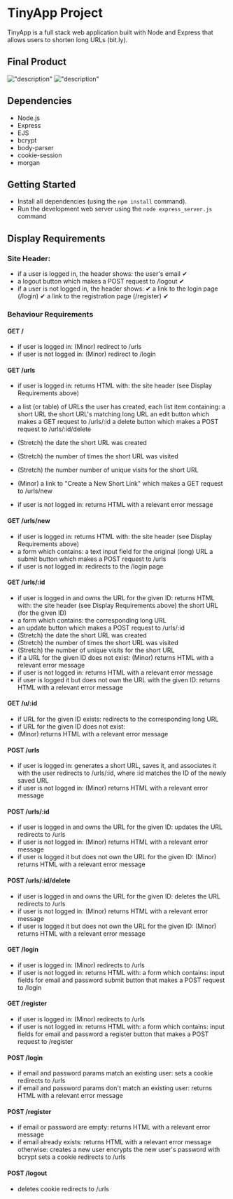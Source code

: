 # TinyApp Project

TinyApp is a full stack web application built with Node and Express that allows users to shorten long URLs (bit.ly).

## Final Product
!["description"](#)
!["description"](#)

## Dependencies

- Node.js
- Express
- EJS
- bcrypt
- body-parser
- cookie-session
- morgan

## Getting Started

- Install all dependencies (using the `npm install` command).
- Run the development web server using the `node express_server.js` command

## Display Requirements

### Site Header:

- if a user is logged in, the header shows:
  the user's email ✔
- a logout button which makes a POST request to /logout ✔
- if a user is not logged in, the header shows: ✔
  a link to the login page (/login) ✔
  a link to the registration page (/register) ✔

### Behaviour Requirements
#### GET /

- if user is logged in:
  (Minor) redirect to /urls
- if user is not logged in:
  (Minor) redirect to /login

#### GET /urls
- if user is logged in:
  returns HTML with:
  the site header (see Display Requirements above)
- a list (or table) of URLs the user has created, each list item containing:
  a short URL
  the short URL's matching long URL
  an edit button which makes a GET request to /urls/:id
  a delete button which makes a POST request to /urls/:id/delete

- (Stretch) the date the short URL was created
- (Stretch) the number of times the short URL was visited
- (Stretch) the number number of unique visits for the short URL
- (Minor) a link to "Create a New Short Link" which makes a GET request to /urls/new
- if user is not logged in:
  returns HTML with a relevant error message

#### GET /urls/new
- if user is logged in:
  returns HTML with:
  the site header (see Display Requirements above)
- a form which contains:
  a text input field for the original (long) URL
  a submit button which makes a POST request to /urls
- if user is not logged in:
  redirects to the /login page

#### GET /urls/:id
- if user is logged in and owns the URL for the given ID:
  returns HTML with:
  the site header (see Display Requirements above)
  the short URL (for the given ID)
- a form which contains:
  the corresponding long URL
- an update button which makes a POST request to /urls/:id
- (Stretch) the date the short URL was created
- (Stretch) the number of times the short URL was visited
- (Stretch) the number of unique visits for the short URL
- if a URL for the given ID does not exist:
  (Minor) returns HTML with a relevant error message
- if user is not logged in:
  returns HTML with a relevant error message
- if user is logged it but does not own the URL with the given ID:
  returns HTML with a relevant error message

#### GET /u/:id

- if URL for the given ID exists:
  redirects to the corresponding long URL
- if URL for the given ID does not exist:
- (Minor) returns HTML with a relevant error message

#### POST /urls

- if user is logged in:
  generates a short URL, saves it, and associates it with the user
  redirects to /urls/:id, where :id matches the ID of the newly saved URL
- if user is not logged in:
  (Minor) returns HTML with a relevant error message

#### POST /urls/:id

- if user is logged in and owns the URL for the given ID:
  updates the URL
  redirects to /urls
- if user is not logged in:
  (Minor) returns HTML with a relevant error message
- if user is logged it but does not own the URL for the given ID:
  (Minor) returns HTML with a relevant error message

#### POST /urls/:id/delete
- if user is logged in and owns the URL for the given ID:
  deletes the URL
  redirects to /urls
- if user is not logged in:
  (Minor) returns HTML with a relevant error message
- if user is logged it but does not own the URL for the given ID:
  (Minor) returns HTML with a relevant error message

#### GET /login

- if user is logged in:
  (Minor) redirects to /urls
- if user is not logged in:
  returns HTML with:
  a form which contains:
  input fields for email and password
  submit button that makes a POST request to /login

#### GET /register

- if user is logged in:
  (Minor) redirects to /urls
- if user is not logged in:
  returns HTML with:
  a form which contains:
  input fields for email and password
  a register button that makes a POST request to /register

#### POST /login

- if email and password params match an existing user:
  sets a cookie
  redirects to /urls
- if email and password params don't match an existing user:
  returns HTML with a relevant error message

#### POST /register

- if email or password are empty:
  returns HTML with a relevant error message
- if email already exists:
  returns HTML with a relevant error message
  otherwise:
  creates a new user
  encrypts the new user's password with bcrypt
  sets a cookie
  redirects to /urls

#### POST /logout

- deletes cookie
  redirects to /urls